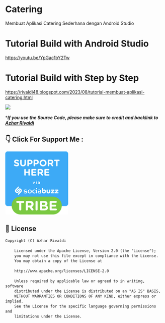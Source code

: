 # Catering
Membuat Aplikasi Catering Sederhana dengan Android Studio

# Tutorial Build with Android Studio
https://youtu.be/YpGac1bY2Tw

# Tutorial Build with Step by Step
https://rivaldi48.blogspot.com/2023/08/tutorial-membuat-aplikasi-catering.html

<img src="https://blogger.googleusercontent.com/img/b/R29vZ2xl/AVvXsEiciwATHmqKDbCSOOTpPjx2jQ75dACIHtfLLyO0404cwbBGGsO7wBqPzCB66mQReJPLKBMBtidLNA13IsViLaEBFX1x5w2_235_ENMtf4cTNxENQCtQjDt60YS6Dfntx-XP0utrjfHB1t4FJ4LU9QlHjvwjRWXx70G7jTsw83QRcWB-l7EymIQPakPEtzyz/s1280/Tutorial%20Membuat%20Aplikasi%20Catering%20Sederhana%20dengan%20Android%20Studio.png" data-canonical-src="https://blogger.googleusercontent.com/img/b/R29vZ2xl/AVvXsEiciwATHmqKDbCSOOTpPjx2jQ75dACIHtfLLyO0404cwbBGGsO7wBqPzCB66mQReJPLKBMBtidLNA13IsViLaEBFX1x5w2_235_ENMtf4cTNxENQCtQjDt60YS6Dfntx-XP0utrjfHB1t4FJ4LU9QlHjvwjRWXx70G7jTsw83QRcWB-l7EymIQPakPEtzyz/s1280/Tutorial%20Membuat%20Aplikasi%20Catering%20Sederhana%20dengan%20Android%20Studio.png" style="max-width:100%;">

****If you use the Source Code, please make sure to credit and backlink to [Azhar Rivaldi](https://rivaldi48.blogspot.com/)***

## 👇 Click For Support Me :
<a href="https://sociabuzz.com/azharrvldi_/donate"> 
<img src="https://github.com/AzharRivaldi/AzharRivaldi/blob/master/Support%20Here.png" width="200" height="200"></a>

## 📄 License

```
Copyright (C) Azhar Rivaldi

    Licensed under the Apache License, Version 2.0 (the "License");
    you may not use this file except in compliance with the License.
    You may obtain a copy of the License at

    http://www.apache.org/licenses/LICENSE-2.0

    Unless required by applicable law or agreed to in writing, software
    distributed under the License is distributed on an "AS IS" BASIS,
    WITHOUT WARRANTIES OR CONDITIONS OF ANY KIND, either express or implied.
    See the License for the specific language governing permissions and
    limitations under the License.

```
